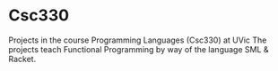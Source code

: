 # Csc330
Projects in the course Programming Languages (Csc330) at UVic
The projects teach Functional Programming by way of the language SML & Racket.
